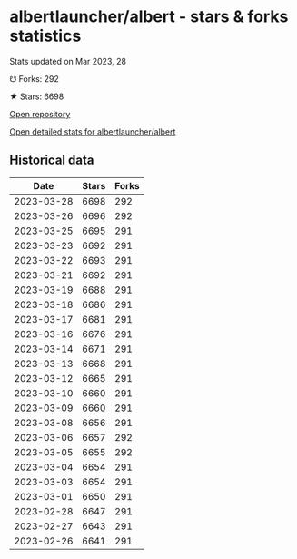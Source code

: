 # albertlauncher/albert - stars & forks statistics

Stats updated on Mar 2023, 28

☋ Forks: 292

★ Stars: 6698

[Open repository](https://github.com/albertlauncher/albert)

[Open detailed stats for albertlauncher/albert](https://reviewgithub.com/rep/albertlauncher/albert)

## Historical data
| Date | Stars | Forks |
|------|-------|-------|
| 2023-03-28 | 6698 | 292 | 
| 2023-03-26 | 6696 | 292 | 
| 2023-03-25 | 6695 | 291 | 
| 2023-03-23 | 6692 | 291 | 
| 2023-03-22 | 6693 | 291 | 
| 2023-03-21 | 6692 | 291 | 
| 2023-03-19 | 6688 | 291 | 
| 2023-03-18 | 6686 | 291 | 
| 2023-03-17 | 6681 | 291 | 
| 2023-03-16 | 6676 | 291 | 
| 2023-03-14 | 6671 | 291 | 
| 2023-03-13 | 6668 | 291 | 
| 2023-03-12 | 6665 | 291 | 
| 2023-03-10 | 6660 | 291 | 
| 2023-03-09 | 6660 | 291 | 
| 2023-03-08 | 6656 | 291 | 
| 2023-03-06 | 6657 | 292 | 
| 2023-03-05 | 6655 | 292 | 
| 2023-03-04 | 6654 | 291 | 
| 2023-03-03 | 6654 | 291 | 
| 2023-03-01 | 6650 | 291 | 
| 2023-02-28 | 6647 | 291 | 
| 2023-02-27 | 6643 | 291 | 
| 2023-02-26 | 6641 | 291 | 


